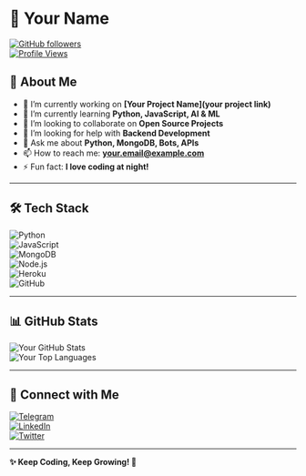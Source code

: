 # 🚀 Your Name

[![GitHub followers](https://img.shields.io/github/followers/yourusername?style=social)](https://github.com/X-Network12)  
[![Profile Views](https://komarev.com/ghpvc/?username=yourusername&color=blue)](https://github.com/X-Network12)  

## 🌟 About Me  
- 🔭 I’m currently working on **[Your Project Name](your project link)**  
- 🌱 I’m currently learning **Python, JavaScript, AI & ML**  
- 👯 I’m looking to collaborate on **Open Source Projects**  
- 🤔 I’m looking for help with **Backend Development**  
- 💬 Ask me about **Python, MongoDB, Bots, APIs**  
- 📫 How to reach me: **[your.email@example.com](mailto:your.email@example.com)**  
- ⚡ Fun fact: **I love coding at night!**  

---

## 🛠 Tech Stack  
![Python](https://img.shields.io/badge/-Python-3776AB?style=flat&logo=python&logoColor=white)  
![JavaScript](https://img.shields.io/badge/-JavaScript-F7DF1E?style=flat&logo=javascript&logoColor=black)  
![MongoDB](https://img.shields.io/badge/-MongoDB-47A248?style=flat&logo=mongodb&logoColor=white)  
![Node.js](https://img.shields.io/badge/-Node.js-339933?style=flat&logo=node.js&logoColor=white)  
![Heroku](https://img.shields.io/badge/-Heroku-430098?style=flat&logo=heroku&logoColor=white)  
![GitHub](https://img.shields.io/badge/-GitHub-181717?style=flat&logo=github&logoColor=white)  

---

## 📊 GitHub Stats  
![Your GitHub Stats](https://github-readme-stats.vercel.app/api?username=yourusername&show_icons=true&theme=radical)  
![Your Top Languages](https://github-readme-stats.vercel.app/api/top-langs/?username=yourusername&layout=compact&theme=radical)  

---

## 🔗 Connect with Me  
[![Telegram](https://img.shields.io/badge/-Telegram-2CA5E0?style=flat&logo=telegram&logoColor=white)](https://t.me/Shivang_mishra_op)  
[![LinkedIn](https://img.shields.io/badge/-LinkedIn-0077B5?style=flat&logo=linkedin&logoColor=white)](https://linkedin.com/in/yourlinkedin)  
[![Twitter](https://img.shields.io/badge/-Twitter-1DA1F2?style=flat&logo=twitter&logoColor=white)](https://twitter.com/yourtwitter)  

---

**✨ Keep Coding, Keep Growing! 🚀**
